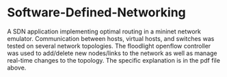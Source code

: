 # Software-Defined-Networking

A SDN application implementing optimal routing in a mininet network emulator. Communication between hosts, virtual hosts, and switches was tested on several network topologies. The floodlight openflow controller was used to add/delete new nodes/links to the network as well as manage real-time changes to the topology. The specific explanation is in the pdf file above.
